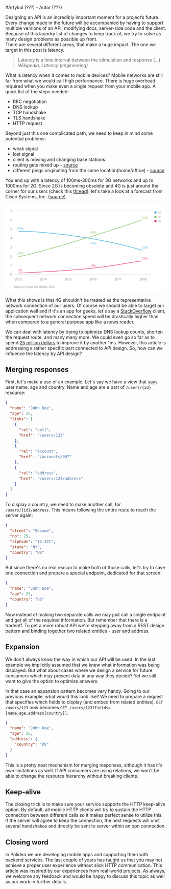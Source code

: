 #Artykul (???) - Autor (???)

Designing an API is an incredibly important moment for a project’s future. 
Every change made in the future will be accompanied by having to support multiple versions of an API, modifying docs, server-side code and the client. 
Because of this laundry list of changes to keep track of, we try to solve as many design problems as possible up front.  
There are several different areas, that make a huge impact. The one we target in this post is latency.

> Latency is a time interval between the stimulation and response (...).
> <cite>Wikipedia, Latency (engineering)</cite>

What is latency when it comes to mobile devices? 
Mobile networks are still far from what we would call high performance. 
There is huge overhead required when you make even a single request from your mobile app. 
A quick list of the steps needed:

- RRC negotiation
- DNS lookup
- TCP handshake
- TLS handshake
- HTTP request

Beyond just this one complicated path, we need to keep in mind some potential problems:

- weak signal
- lost signal 
- client is moving and changing base stations
- routing gets mixed up - [source](http://calendar.perfplanet.com/2012/latency-in-mobile-networks-the-missing-link/)
- different pings originating from the same location(home/office) - [source](http://blog.cloudflare.com/why-mobile-performance-is-difficult)

You end up with a latency of 100ms-300ms for 3G networks and up to 1000ms for 2G. 
Since 2G is becoming obsolete and 4G is just around the corner for our users (check this [thread](http://serverfault.com/a/573815)), 
let's take a look at a forecast from Cisco Systems, Inc. ([source](http://www.cisco.com/c/en/us/solutions/collateral/service-provider/visual-networking-index-vni/white_paper_c11-520862.html)).

![CISCO mobile connection speed forecast](cisco.png)

What this shows is that 4G shouldn't be treated as the representative network connection of our users. 
Of course we should be able to target our application well and if it's an app for geeks, 
let's say a [StackOverflow](http://stackoverflow.com/) client, the subsequent network connection speed will be drastically higher 
than when compared to a general purpose app like a news reader.  

We can deal with latency by trying to optimize DNS lookup counts, shorten the request route, and many many more. 
We could even go so far as to spend [25 million dollars](http://www.extremetech.com/extreme/122989-1-5-billion-the-cost-of-cutting-london-toyko-latency-by-60ms) to improve it by another 1ms. 
However, this article is addressing a rather specific part connected to API design. 
So, how can we influence the latency by API design?

## Merging responses

First, let's make a use of an example. Let's say we have a view that says user name, age and country. 
Name and age are a part of `/users/{id}` resource:

```json
{
  "name": "John Doe",
  "age": 25,
  "links": [
    {
      "rel": "self",
      "href": "/users/123"
    },
    {
      "rel": "account",
      "href": "/accounts/987"
    },
    {
      "rel": "address",
      "href": "/users/123/address"
    }
  ]
}
```

To display a country, we need to make another call, for `/users/{id}/address`. This means following the entire route to reach the server again:

```json
{
  "street": "Sesame",
  "no": 25,
  "zipCode": "12-321",
  "state": "NY",
  "country": "US"
}
```

But since there's no real reason to make both of those calls, let's try to save one connection and prepare a special endpoint, dedicated for that screen:

```json
{
  "name": "John Doe",
  "age": 25,
  "country": "US"
}
```

Now instead of making two separate calls we may just call a single endpoint and get all of the required information. 
But remember that there is a tradeoff. To get a more robust API we're stepping away from a REST design pattern 
and binding together two related entities - user and address.

## Expansion

We don't always know the way in which our API will be used. 
In the last example we implicitly assumed that we knew what information was being displayed. 
But what about cases where we design a service for future consumers which may present data in any way they decide? 
Yet we still want to give the option to optimize answers.

In that case an expansion pattern becomes very handy. 
Going to our previous example, what would this look like? 
We need to prepare a request that specifies which fields to display (and embed from related entities). 
`GET /users/123` now becomes `GET /users/123?fields=[name,age,address[country]]`.

```json
{
  "name": "John Doe",
  "age": 25,
  "address": {
    "country": "US"
  }
}
```

This is a pretty neat mechanism for merging responses, although it has it's own limitations as well. 
If API consumers are using relations, we won't be able to change the resource hierarchy without breaking clients.

## Keep-alive

The closing trick is to make sure your service supports the HTTP keep-alive option. 
By default, all mobile HTTP clients will try to sustain the HTTP connection between different calls so it makes perfect sense to utilize this. 
If the server will agree to keep the connection, the next requests will omit several handshakes and directly be sent to server within an opn connection.

## Closing word

In Polidea we are developing mobile apps and supporting them with backend services.
The last couple of years has taught us that you may not achieve a proper user experience without slick HTTP communication.
This article was inspired by our experiences from real-world projects.
As always, we welcome any feedback and would be happy to discuss this topic as well as our work in further details.


